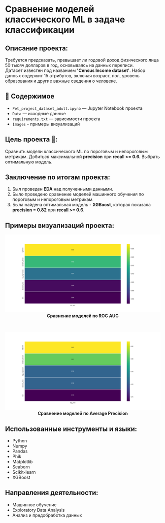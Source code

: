 # Сравнение моделей классического ML в задаче классификации

##  Описание проекта:
Требуется предсказать, превышает ли годовой доход физического лица 50 тысяч долларов в год, основываясь на данных переписи.  
Датасет известен под названием **'Census Income dataset'**. Набор данных содержит 15 атрибутов, включая возраст, пол, уровень образования и другие важные сведения о человеке.

## 📂 Содержимое
- `Pet_project_dataset_adult.ipynb` — Jupyter Notebook проекта
- `Data` — исходные данные  
- `requirements.txt` — зависимости проекта
- `Images` - примеры визуализаций

## Цель проекта :dart::
Сравнить модели классического ML по пороговым и непороговым метрикам. Добиться максимальной **precision** при **recall >= 0.6**. Выбрать оптимальную модель.

## Заключение по итогам проекта:
1. Был проведен **EDA** над полученными данными.
2. Было проведено сравнение моделей машинного обучения по пороговым и непороговым метрикам.
3. Была найдена оптимальная модель - **XGBoost**, которая показала **precision = 0.82** при **recall >= 0.6**.


## Примеры визуализаций проекта:
<div align="center">
  <img src="Images/roc_auc.png" width="950"/><br>
  <b>Сравнение моделей по ROC AUC</b>
</div>

<br> <!-- небольшой отступ между картинками -->

<div align="center">
  <img src="Images/avg_prec.png" width="950"/><br>
  <b>Сравнение моделей по Average Precision</b>
</div>


## Использованные инструменты и языки:
* Python
* Numpy
* Pandas
* Phik
* Matplotlib
* Seaborn
* Scikit-learn
* XGBoost

## Направления деятельности:
* Машинное обучение
* Exploratory Data Analysis
* Анализ и предобработка данных

